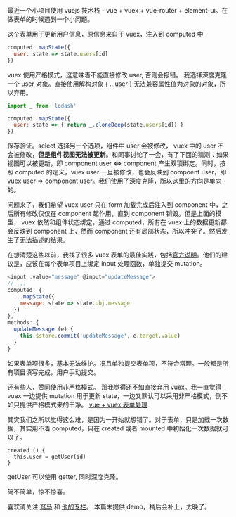 最近一个小项目使用 vuejs 技术栈 - vue + vuex + vue-router + element-ui。在做表单的时候遇到一个小问题。

这个表单用于更新用户信息，原信息来自于 vuex，注入到 computed 中

```javascript
computed: mapState({
  user: state => state.users[id]
})
```

vuex 使用严格模式，这意味着不能直接修改 user, 否则会报错。 我选择深度克隆一个 user 对象。直接使用解构对象 { ...user } 无法兼容属性值为对象的对象，所以弃用。

```javascript
import _ from 'lodash'

computed: mapState({
  user: state => { return _.cloneDeep(state.users[id]) }
})
```

保存验证。select 选择另一个选项，组件中 user 会被修改， vuex 中的 user 不会被修改，**但是组件视图无法被更新**。和同事讨论了一会，有了下面的猜测：如果视图可以被更新，即 component user <=> component 产生双项绑定。同时，按照 computed 的定义，vuex user 一旦被修改，也会反映到 compoent user，即 vuex user => component user。我们使用了深度克隆，所以这里的方向是单向的。

问题来了，我们希望 vuex user 只在 form 加载完成后注入到 component 中，之后所有修改仅仅在 component 起作用，直到 component 销毁。但是上面的模型， vuex 依然和组件状态绑定，通过 computed，所有在 vuex 上的数据更新都会反映到 component 上，然而 component 还有局部状态，所以冲突了。然后发生了无法描述的结果。

在想清楚这些以前，我找了很多 vuex 表单的最佳实践，包括[官方说明](https://vuex.vuejs.org/zh-cn/forms.html)。他们的建议是，应该在每个表单项目上绑定 input 处理函数，单独提交 mutation。

```javascript
<input :value="message" @input="updateMessage">
// ...
computed: {
  ...mapState({
    message: state => state.obj.message
  })
},
methods: {
  updateMessage (e) {
    this.$store.commit('updateMessage', e.target.value)
  }
}
```

如果表单项很多，基本无法维护。况且单独提交表单项，不符合常理。一般都是所有项目填写完成，用户手动提交。

还有些人，赞同使用非严格模式。 那我觉得还不如直接弃用 vuex。我一直觉得 vuex 一边提供 mutation 用于更新 state，一边又默认可以采用非严格模式，倒不如只提供严格模式来的干净。
[vue + vuex 表单处理](https://www.cnblogs.com/zuxiyo/p/6184428.html)

其实我们之所以觉得这么难，是因为一开始就想错了。对于表单，只是加载一次数据，其实用不着 computed，只在 created 或者 mounted 中初始化一次数据就可以了。

```
created () {
  this.user = getUser(id)
}
```
getUser 可以使用 getter, 同时深度克隆。

简不简单，惊不惊喜。

喜欢请关注 [驽马](https://segmentfault.com/u/numa) 和 [他的专栏](https://segmentfault.com/blog/numa)。 本篇未提供 demo，稍后会补上，太晚了。